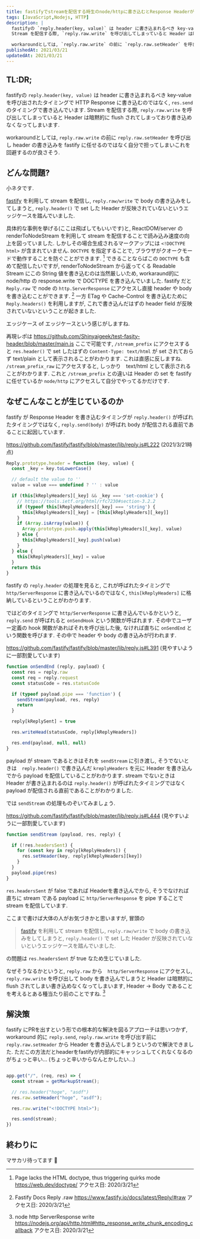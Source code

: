 ```yaml
---
title: fastifyでstreamを配信する時生のnode/httpに書き込むとResponse Headerが書き込まれなくなる問題
tags: [JavaScript,Nodejs, HTTP]
description: |
  fastifyの `reply.header(key, value)` は header に書き込まれるべき key-value を呼び出されたタイミングで HTTP Response に書き込むのではなく, `res.send` のタイミングで書き込んでいます.
  Stream を配信する際, `reply.raw.write` を呼び出してしまっていると Header は暗黙的に flush されてしまっており書き込めなくなってしまいます.

  workaroundとしては, `reply.raw.write` の前に `reply.raw.setHeader` を呼び出し header の書き込みを fastify に任せるのではなく自分で担ってしまいこれを回避するのが良さそう.
publishedAt: 2021/03/21
updatedAt: 2021/03/21
---
```


## TL:DR;

fastifyの `reply.header(key, value)` は header に書き込まれるべき key-value を呼び出されたタイミングで HTTP Response に書き込むのではなく, `res.send` のタイミングで書き込んでいます.
Stream を配信する際, `reply.raw.write` を呼び出してしまっていると Header は暗黙的に flush されてしまっており書き込めなくなってしまいます.

workaroundとしては, `reply.raw.write` の前に `reply.raw.setHeader` を呼び出し header の書き込みを fastify に任せるのではなく自分で担ってしまいこれを回避するのが良さそう.

## どんな問題?

小ネタです.

[fastify](https://www.fastify.io/) を利用して stream を配信し, `reply.raw/write` で body の書き込みをしてしまうと, `reply.header()` で set した Header が反映されていないというエッジケースを踏んでいました.

具体的な事例を挙げる(ここは飛ばしてもいいです)と, ReactDOM/server の renderToNodeStream を利用して stream を配信することで読み込み速度の向上を図っていました.
しかしその場合生成されるマークアップには `<!DOCTYPE html>` が含まれていません.
`DOCTYPE` を指定することで, ブラウザがクオークモードで動作することを防ぐことができます. [^ref1]
できることならばこの `DOCTYPE` も含めて配信したいですが, renderToNodeStream から返ってくる Readable Stream にこの String 値を書き込むのは当然厳しいため, workaraund的に node/http の response.write で DOCTYPE を書き込んでいました.
fastify だと `Reply.raw` で node の `http.ServerResponse` にアクセスし直接 header や body を書き込むことができます. [^ref2]
一方 ETag や Cache-Control を書き込むために `Reply.headers()` を利用しますが, これで書き込んだはずの header field が反映されていないということが起きました.

エッジケース of エッジケースという感じがしますね.

再現レポは https://github.com/Shinyaigeek/test-fasity-header/blob/master/main.js ここで可能です, `/stream_prefix` にアクセスすると `res.header()` で set したはずの `Content-Type: text/html` が set されておらず text/plain として表示されることがわかります. これは直感に反しますね.
`/stream_prefix_raw` にアクセスすると, しっかり　text/html として表示されることがわかります.
これと `/stream_prefix` との違いは Header の set を fastify に任せているか `node/http` にアクセスして自分でやってるかだけです.

## なぜこんなことが生じているのか

fastify が Response Header を書き込むタイミングが `reply.header()` が呼ばれたタイミングではなく, `reply.send(body)` が呼ばれ body が配信される直前であることに起因しています.

https://github.com/fastify/fastify/blob/master/lib/reply.js#L222 (2021/3/21時点)

```javascript
Reply.prototype.header = function (key, value) {
  const _key = key.toLowerCase()

  // default the value to ''
  value = value === undefined ? '' : value

  if (this[kReplyHeaders][_key] && _key === 'set-cookie') {
    // https://tools.ietf.org/html/rfc7230#section-3.2.2
    if (typeof this[kReplyHeaders][_key] === 'string') {
      this[kReplyHeaders][_key] = [this[kReplyHeaders][_key]]
    }
    if (Array.isArray(value)) {
      Array.prototype.push.apply(this[kReplyHeaders][_key], value)
    } else {
      this[kReplyHeaders][_key].push(value)
    }
  } else {
    this[kReplyHeaders][_key] = value
  }
  return this
}
```

fastify の `reply.header` の処理を見ると, これが呼ばれたタイミングで `http/ServerResponse` に書き込んでいるのではなく, `this[kReplyHeaders]` に格納しているということがわかります.

ではどのタイミングで `http/ServerResponse` に書き込んでいるかというと, `reply.send` が呼ばれると `onSendHook` という関数が呼ばれます. その中でユーザー定義の hook 関数があればそれを呼び出した後, なければ直ちに `onSendEnd` という関数を呼びます.
その中で header や body の書き込みが行われます.

https://github.com/fastify/fastify/blob/master/lib/reply.js#L391
(見やすいように一部割愛しています)

```javascript
function onSendEnd (reply, payload) {
  const res = reply.raw
  const req = reply.request
  const statusCode = res.statusCode

  if (typeof payload.pipe === 'function') {
    sendStream(payload, res, reply)
    return
  }

  reply[kReplySent] = true

  res.writeHead(statusCode, reply[kReplyHeaders])

  res.end(payload, null, null)
}
```

payload が stream であるときはそれを `sendStream` に引き渡し, そうでないときは　`reply.header()` で書き込んだ `kreplyHeaders` を元に Header を書き込んでから payload を配信していることがわかります.
stream でないときは Header が書き込まれるのは `reply.header()` が呼ばれたタイミングではなく payload が配信される直前であることがわかりました.

では `sendStream` の処理ものぞいてみましょう.

https://github.com/fastify/fastify/blob/master/lib/reply.js#L444
(見やすいように一部割愛しています)

```javascript
function sendStream (payload, res, reply) {

  if (!res.headersSent) {
    for (const key in reply[kReplyHeaders]) {
      res.setHeader(key, reply[kReplyHeaders][key])
    }
  }
  payload.pipe(res)
}
```

`res.headersSent` が false であれば Headerを書き込んでから, そうでなければ直ちに stream である payload に `http/ServerResponse` を pipe することで stream を配信しています.

ここまで書けば大体の人がお気づきかと思いますが, 冒頭の

> [fastify](https://www.fastify.io/) を利用して stream を配信し, `reply.raw/write` で body の書き込みをしてしまうと, `reply.header()` で set した Header が反映されていないというエッジケースを踏んでいました.

の問題は `res.headersSent` が true なため生じていました.

なぜそうなるかというと, `reply.raw` から　`http/ServerResponse` にアクセスし, `reply.raw.write` を呼び出して body を書き込んでしまうと Header は暗黙的に flush されてしまい書き込めなくなってしまいます, Header -> Body であることを考えるとある種当たり前のことですね. [^ref3]

## 解決策

fastify にPRを出すという形での根本的な解決を図るアプローチは思いつかず, workaround 的に `reply.send`, `reply.raw.write` を呼び出す前に `reply.raw.setHeader` から Header を書き込んでしまうというので解決できました.
ただこの方法だとheaderをfastifyが内部的にキャッシュしてくれなくなるのがちょっと辛い...
(ちょっと辛いからなんとかしたい...)

```javascript

app.get("/", (req, res) => {
  const stream = getMarkupStream();

  // res.header("hoge", "asdf") 
  res.raw.setHeader("hoge", "asdf");

  res.raw.write("<!DOCTYPE html>");

  res.send(stream);
})

```

## 終わりに

マサカリ待ってます :pray:


[^ref1]: Page lacks the HTML doctype, thus triggering quirks mode
    https://web.dev/doctype/
    アクセス日: 2020/3/21

[^ref2]: Fastify Docs Reply .raw
    https://www.fastify.io/docs/latest/Reply/#raw
    アクセス日: 2020/3/21

[^ref3]: node http ServerResponse write
    https://nodejs.org/api/http.html#http_response_write_chunk_encoding_callback
    アクセス日: 2020/3/21